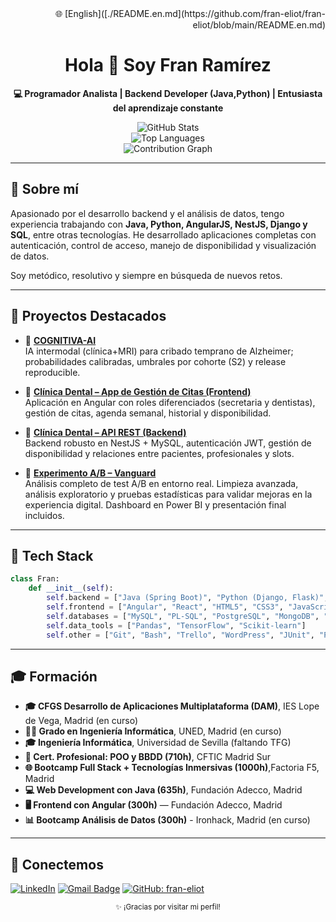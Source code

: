 <div align="right">🌐 [English]([./README.en.md](https://github.com/fran-eliot/fran-eliot/blob/main/README.en.md)</div>
<div align="center">

  <h1>Hola 👋 Soy Fran Ramírez</h1>
  <p><strong>💻 Programador Analista | Backend Developer (Java,Python) | Entusiasta del aprendizaje constante</strong></p>

  <img src="https://github-readme-stats.vercel.app/api?username=fran-eliot&show_icons=true&theme=default&border_radius=10" alt="GitHub Stats" />
  <br />
  <img src="https://github-readme-stats.vercel.app/api/top-langs/?username=fran-eliot&layout=compact&theme=default&border_radius=10" alt="Top Languages" />
  <br />
  <img src="https://github-readme-activity-graph.vercel.app/graph?username=fran-eliot&theme=github-light" alt="Contribution Graph" />
</div>

---

## 🚀 Sobre mí

Apasionado por el desarrollo backend y el análisis de datos, tengo experiencia trabajando con **Java, Python, AngularJS, NestJS, Django y SQL**, entre otras tecnologías. He desarrollado aplicaciones completas con autenticación, control de acceso, manejo de disponibilidad y visualización de datos.

Soy metódico, resolutivo y siempre en búsqueda de nuevos retos.

---

## 💼 Proyectos Destacados

- 🧠 **[COGNITIVA-AI](https://github.com/fran-eliot/cognitiva-ai)**  
  IA intermodal (clínica+MRI) para cribado temprano de Alzheimer; probabilidades calibradas, umbrales por cohorte (S2) y release reproducible.

- 🦷 **[Clínica Dental – App de Gestión de Citas (Frontend)](https://github.com/fran-eliot/dental-front)**  
  Aplicación en Angular con roles diferenciados (secretaria y dentistas), gestión de citas, agenda semanal, historial y disponibilidad.

- 🦷 **[Clínica Dental – API REST (Backend)](https://github.com/fran-eliot/dental-back)**  
  Backend robusto en NestJS + MySQL, autenticación JWT, gestión de disponibilidad y relaciones entre pacientes, profesionales y slots.

- 🧪 **[Experimento A/B – Vanguard](https://github.com/fran-eliot/vanguard-ab-test)**  
  Análisis completo de test A/B en entorno real. Limpieza avanzada, análisis exploratorio y pruebas estadísticas para validar mejoras en la experiencia digital. Dashboard en Power BI y presentación final incluidos.

---

## 🧰 Tech Stack

```python
class Fran:
    def __init__(self):
        self.backend = ["Java (Spring Boot)", "Python (Django, Flask)", "PHP (Symfony)", "Typescript (NestJS)"]
        self.frontend = ["Angular", "React", "HTML5", "CSS3", "JavaScript", "Bootstrap"]
        self.databases = ["MySQL", "PL-SQL", "PostgreSQL", "MongoDB", "SQL Server", "DB2"]
        self.data_tools = ["Pandas", "TensorFlow", "Scikit-learn"]
        self.other = ["Git", "Bash", "Trello", "WordPress", "JUnit", "PyTest", "PHPUnit", "AWS"]
```
---
 ## 🎓 Formación

- **🎓 CFGS Desarrollo de Aplicaciones Multiplataforma (DAM)**, IES Lope de Vega, Madrid (en curso)
- **🧑‍🎓 Grado en Ingeniería Informática**,  UNED, Madrid (en curso)
- **🎓 Ingeniería Informática**, Universidad de Sevilla (faltando TFG)
- **🧾 Cert. Profesional: POO y BBDD (710h)**, CFTIC Madrid Sur
- **🌐 Bootcamp Full Stack + Tecnologías Inmersivas (1000h)**,Factoria F5, Madrid
- **💻 Web Development con Java (635h)**, Fundación Adecco, Madrid
- **🖥️ Frontend con Angular (300h)** — Fundación Adecco, Madrid
- **📊 Bootcamp Análisis de Datos (300h)** - Ironhack, Madrid (en curso)

---
## 🤝 Conectemos

[![LinkedIn](https://img.shields.io/badge/LinkedIn-franeliot-blue?style=flat-square&logo=linkedin)](https://www.linkedin.com/in/franeliot/)
[![Gmail Badge](https://img.shields.io/badge/-ramirez.martin.francisco@gmail.com-c14438?style=flat-square&logo=Gmail&logoColor=white&link=mailto:ramirez.martin.francisco@gmail.com)](mailto:ramirez.martin.francisco@gmail.com)
[![GitHub: fran-eliot](https://img.shields.io/github/followers/fran-eliot?label=follow&style=social)](https://github.com/fran-eliot)

<div align="center"> <small>✨ ¡Gracias por visitar mi perfil! </small> </div> 


